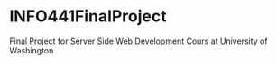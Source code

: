 # INFO441FinalProject
Final Project for Server Side Web Development Cours at University of Washington
